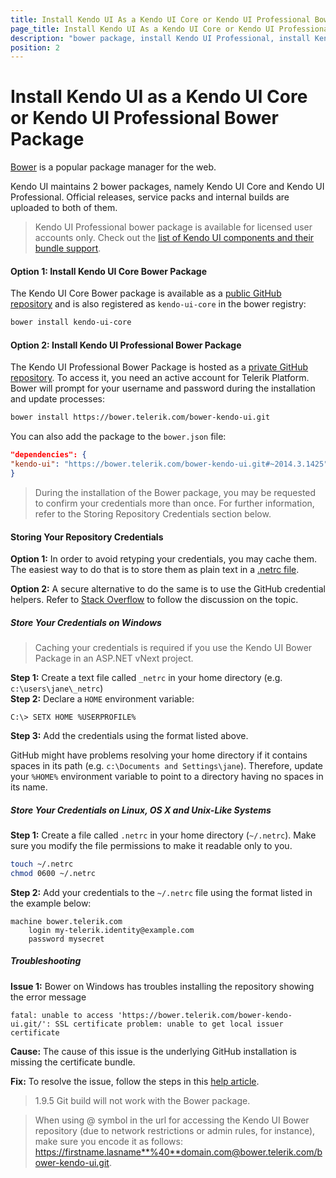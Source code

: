 ```yaml
---
title: Install Kendo UI As a Kendo UI Core or Kendo UI Professional Bower Package
page_title: Install Kendo UI As a Kendo UI Core or Kendo UI Professional Bower Package
description: "bower package, install Kendo UI Professional, install Kendo UI Core"
position: 2
---
```


# Install Kendo UI as a Kendo UI Core or Kendo UI Professional Bower Package

[Bower](http://bower.io/) is a popular package manager for the web.

Kendo UI maintains 2 bower packages, namely Kendo UI Core and Kendo UI Professional. Official releases, service packs and internal builds are uploaded to both of them.

> Kendo UI Professional bower package is available for licensed user accounts only. Check out the [list of Kendo UI components and their bundle support](http://docs.telerik.com/kendo-ui/intro/list-of-widgets).

#### Option 1: Install Kendo UI Core Bower Package

The Kendo UI Core Bower package is available as a [public GitHub repository](https://github.com/kendo-labs/bower-kendo-ui) and is also registered as `kendo-ui-core` in the bower registry:

```sh
bower install kendo-ui-core
```

#### Option 2: Install Kendo UI Professional Bower Package

The Kendo UI Professional Bower Package is hosted as a [private GitHub repository](https://bower.telerik.com). To access it, you need an active account for Telerik Platform. Bower will prompt for your username and password during the installation and update processes:

```sh
bower install https://bower.telerik.com/bower-kendo-ui.git
```

You can also add the package to the `bower.json` file:

```json
"dependencies": {
"kendo-ui": "https://bower.telerik.com/bower-kendo-ui.git#~2014.3.1425"
}
```

> During the installation of the Bower package, you may be requested to confirm your credentials more than once. For further information, refer to the Storing Repository Credentials section below.

#### Storing Your Repository Credentials

**Option 1:** In order to avoid retyping your credentials, you may cache them. The easiest way to do that is to store them as plain text in a [.netrc file](http://www.mavetju.org/unix/netrc.php).

**Option 2:** A secure alternative to do the same is to use the GitHub credential helpers. Refer to [Stack Overflow](http://stackoverflow.com/questions/5343068/is-there-a-way-to-skip-password-typing-when-using-https-github) to follow the discussion on the topic.

##### Store Your Credentials on Windows

> Caching your credentials is required if you use the Kendo UI Bower Package in an ASP.NET vNext project.

**Step 1:** Create a text file called `_netrc` in your home directory (e.g. `c:\users\jane\_netrc`)  
**Step 2:** Declare a `HOME` environment variable:

```
C:\> SETX HOME %USERPROFILE%
```

**Step 3:** Add the credentials using the format listed above.

GitHub might have problems resolving your home directory if it contains spaces in its path (e.g. `c:\Documents and Settings\jane`). Therefore, update your `%HOME%` environment variable to point to a directory having no spaces in its name.

##### Store Your Credentials on Linux, OS X and Unix-Like Systems

**Step 1:** Create a file called `.netrc` in your home directory (`~/.netrc`). Make sure you modify the file permissions to make it readable only to you.

```sh
touch ~/.netrc
chmod 0600 ~/.netrc
```

**Step 2:** Add your credentials to the `~/.netrc` file using the format listed in the example below:

```
machine bower.telerik.com
    login my-telerik.identity@example.com
    password mysecret
```

##### Troubleshooting

**Issue 1:** Bower on Windows has troubles installing the repository showing the error message

```
fatal: unable to access 'https://bower.telerik.com/bower-kendo-ui.git/': SSL certificate problem: unable to get local issuer certificate
```

**Cause:** The cause of this issue is the underlying GitHub installation is missing the certificate bundle.

**Fix:** To resolve the issue, follow the steps in this [help article](http://blogs.msdn.com/b/phkelley/archive/2014/01/20/adding-a-corporate-or-self-signed-certificate-authority-to-git-exe-s-store.aspx).

> 1.9.5 Git build will not work with the Bower package.

> When using @ symbol in the url for accessing the Kendo UI Bower repository (due to network restrictions or admin rules, for instance), make sure you encode it as follows: https://firstname.lasname**%40**domain.com@bower.telerik.com/bower-kendo-ui.git.